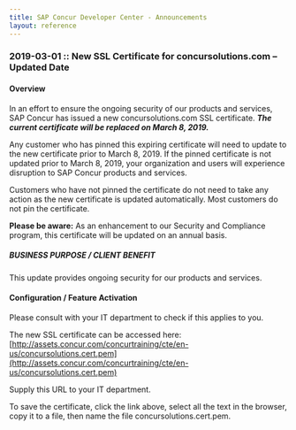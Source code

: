```yaml
---
title: SAP Concur Developer Center - Announcements
layout: reference
---
```

### 2019-03-01 :: New SSL Certificate for concursolutions.com – Updated Date

#### Overview
In an effort to ensure the ongoing security of our products and services, SAP Concur has issued a new concursolutions.com SSL certificate. ***The current certificate will be replaced on March 8, 2019.***

Any customer who has pinned this expiring certificate will need to update to the new certificate prior to March 8, 2019. If the pinned certificate is not updated prior to March 8, 2019, your organization and users will experience disruption to SAP Concur products and services.

Customers who have not pinned the certificate do not need to take any action as the new certificate is updated automatically. Most customers do not pin the certificate.

**Please be aware:** As an enhancement to our Security and Compliance program, this certificate will be updated on an annual basis.

##### BUSINESS PURPOSE / CLIENT BENEFIT

This update provides ongoing security for our products and services.

#### Configuration / Feature Activation

Please consult with your IT department to check if this applies to you.

The new SSL certificate can be accessed here: [http://assets.concur.com/concurtraining/cte/en-us/concursolutions.cert.pem](http://assets.concur.com/concurtraining/cte/en-us/concursolutions.cert.pem)

Supply this URL to your IT department.

To save the certificate, click the link above, select all the text in the browser, copy it to a file, then name the file concursolutions.cert.pem.
